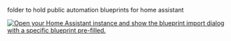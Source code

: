 folder to hold public automation blueprints for home assistant



[![Open your Home Assistant instance and show the blueprint import dialog with a specific blueprint pre-filled.](https://my.home-assistant.io/badges/blueprint_import.svg)](https://my.home-assistant.io/redirect/blueprint_import/?blueprint_url=https%3A%2F%2Fgithub.com%2Fsmartenergycontrol-be%2Fblueprints%2Fblob%2Fmain%2Fblueprints%2Fautomation%2Fenergy-moodlight-smooth.yaml)

